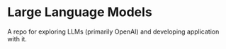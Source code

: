# Large Language Models

A repo for exploring LLMs (primarily OpenAI) and developing application with it. 